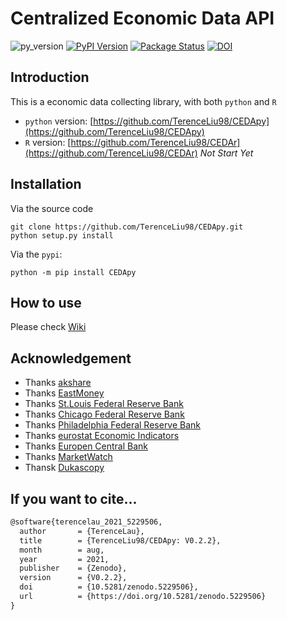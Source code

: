 # Centralized Economic Data API

![py_version](https://img.shields.io/badge/python-3.6+-brightgreen)
[![PyPI Version](https://img.shields.io/pypi/v/CEDApy.svg)](https://pypi.org/project/CEDApy)
[![Package Status](https://img.shields.io/pypi/status/CEDApy.svg)](https://pypi.org/project/CEDApy/)
[![DOI](https://zenodo.org/badge/DOI/10.5281/zenodo.5229506.svg)](https://doi.org/10.5281/zenodo.5229506)


## Introduction

This is a economic data collecting library, with both `python` and `R`

* `python` version: [https://github.com/TerenceLiu98/CEDApy](https://github.com/TerenceLiu98/CEDApy)
* `R` version: [https://github.com/TerenceLiu98/CEDAr](https://github.com/TerenceLiu98/CEDAr) *Not Start Yet*

## Installation

Via the source code

```shell
git clone https://github.com/TerenceLiu98/CEDApy.git
python setup.py install
```

Via the `pypi`:

```shell
python -m pip install CEDApy
```

## How to use

Please check [Wiki](https://github.com/TerenceLiu98/CEDApy/wiki)

## Acknowledgement

* Thanks [akshare](https://github.com/jindaxiang/akshare/)
* Thanks [EastMoney](https://www.eastmoney.com)
* Thanks [St.Louis Federal Reserve Bank](https://fred.stlouisfed.org/)
* Thanks [Chicago Federal Reserve Bank](https://www.chicagofed.org/)
* Thanks [Philadelphia Federal Reserve Bank](https://www.philadelphiafed.org/)
* Thanks [eurostat Economic Indicators](https://ec.europa.eu/eurostat/cache/infographs/economy/desktop/index.html)
* Thanks [Europen Central Bank](https://www.ecb.europa.eu)
* Thanks [MarketWatch](https://www.marketwatch.com/)
* Thansk [Dukascopy](https://www.dukascopy.bank/swiss)

## If you want to cite...

```txt
@software{terencelau_2021_5229506,
  author       = {TerenceLau},
  title        = {TerenceLiu98/CEDApy: V0.2.2},
  month        = aug,
  year         = 2021,
  publisher    = {Zenodo},
  version      = {V0.2.2},
  doi          = {10.5281/zenodo.5229506},
  url          = {https://doi.org/10.5281/zenodo.5229506}
}
```